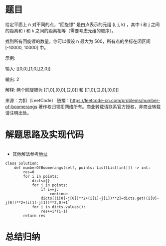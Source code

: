 # 题目
给定平面上 n 对不同的点，“回旋镖” 是由点表示的元组 (i, j, k) ，其中 i 和 j 之间的距离和 i 和 k 之间的距离相等（需要考虑元组的顺序）。

找到所有回旋镖的数量。你可以假设 n 最大为 500，所有点的坐标在闭区间 [-10000, 10000] 中。

示例:

输入:
[[0,0],[1,0],[2,0]]

输出:
2

解释:
两个回旋镖为 [[1,0],[0,0],[2,0]] 和 [[1,0],[2,0],[0,0]]

来源：力扣（LeetCode）
链接：https://leetcode-cn.com/problems/number-of-boomerangs
著作权归领扣网络所有。商业转载请联系官方授权，非商业转载请注明出处。

# 解题思路及实现代码
```

```
- 其他解法参考<a href="https://leetcode-cn.com/problems/number-of-boomerangs/solution/zhu-ge-dian-bian-li-by-tian-dao-yao-xing/">地址</a>
``` 
class Solution:
    def numberOfBoomerangs(self, points: List[List[int]]) -> int:
        res=0
        for i in points:
            dicts={}
            for j in points:
                if i==j:
                    continue
                dicts[(i[0]-j[0])**2+(i[1]-j[1])**2]=dicts.get((i[0]-j[0])**2+(i[1]-j[1])**2,0)+1
            for i in dicts.values():
                res+=i*(i-1)
        return res
``` 
# 总结归纳
